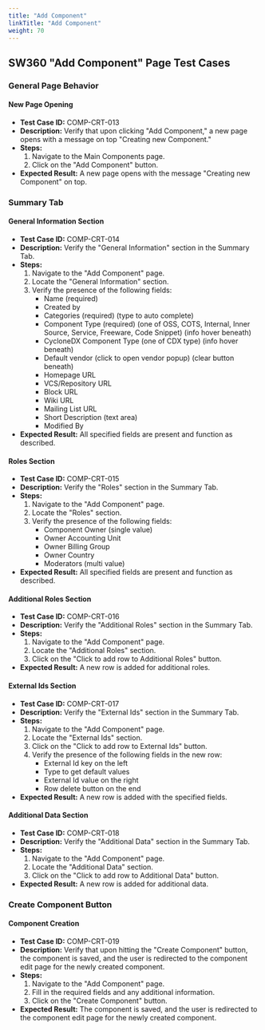 ```yaml
---
title: "Add Component"
linkTitle: "Add Component"
weight: 70
---
```


## SW360 "Add Component" Page Test Cases

### General Page Behavior

#### New Page Opening
- **Test Case ID:** COMP-CRT-013
- **Description:** Verify that upon clicking "Add Component," a new page opens with a message on top "Creating new Component."
- **Steps:**
    1. Navigate to the Main Components page.
    2. Click on the "Add Component" button.
- **Expected Result:** A new page opens with the message "Creating new Component" on top.

### Summary Tab

#### General Information Section
- **Test Case ID:** COMP-CRT-014
- **Description:** Verify the "General Information" section in the Summary Tab.
- **Steps:**
    1. Navigate to the "Add Component" page.
    2. Locate the "General Information" section.
    3. Verify the presence of the following fields:
        - Name (required)
        - Created by
        - Categories (required) (type to auto complete)
        - Component Type (required) (one of OSS, COTS, Internal, Inner Source, Service, Freeware, Code Snippet) (info hover beneath)
        - CycloneDX Component Type (one of CDX type) (info hover beneath)
        - Default vendor (click to open vendor popup) (clear button beneath)
        - Homepage URL
        - VCS/Repository URL
        - Block URL
        - Wiki URL
        - Mailing List URL
        - Short Description (text area)
        - Modified By
- **Expected Result:** All specified fields are present and function as described.

#### Roles Section
- **Test Case ID:** COMP-CRT-015
- **Description:** Verify the "Roles" section in the Summary Tab.
- **Steps:**
    1. Navigate to the "Add Component" page.
    2. Locate the "Roles" section.
    3. Verify the presence of the following fields:
        - Component Owner (single value)
        - Owner Accounting Unit
        - Owner Billing Group
        - Owner Country
        - Moderators (multi value)
- **Expected Result:** All specified fields are present and function as described.

#### Additional Roles Section
- **Test Case ID:** COMP-CRT-016
- **Description:** Verify the "Additional Roles" section in the Summary Tab.
- **Steps:**
    1. Navigate to the "Add Component" page.
    2. Locate the "Additional Roles" section.
    3. Click on the "Click to add row to Additional Roles" button.
- **Expected Result:** A new row is added for additional roles.

#### External Ids Section
- **Test Case ID:** COMP-CRT-017
- **Description:** Verify the "External Ids" section in the Summary Tab.
- **Steps:**
    1. Navigate to the "Add Component" page.
    2. Locate the "External Ids" section.
    3. Click on the "Click to add row to External Ids" button.
    4. Verify the presence of the following fields in the new row:
        - External Id key on the left
        - Type to get default values
        - External Id value on the right
        - Row delete button on the end
- **Expected Result:** A new row is added with the specified fields.

#### Additional Data Section
- **Test Case ID:** COMP-CRT-018
- **Description:** Verify the "Additional Data" section in the Summary Tab.
- **Steps:**
    1. Navigate to the "Add Component" page.
    2. Locate the "Additional Data" section.
    3. Click on the "Click to add row to Additional Data" button.
- **Expected Result:** A new row is added for additional data.

### Create Component Button

#### Component Creation
- **Test Case ID:** COMP-CRT-019
- **Description:** Verify that upon hitting the "Create Component" button, the component is saved, and the user is redirected to the component edit page for the newly created component.
- **Steps:**
    1. Navigate to the "Add Component" page.
    2. Fill in the required fields and any additional information.
    3. Click on the "Create Component" button.
- **Expected Result:** The component is saved, and the user is redirected to the component edit page for the newly created component.
